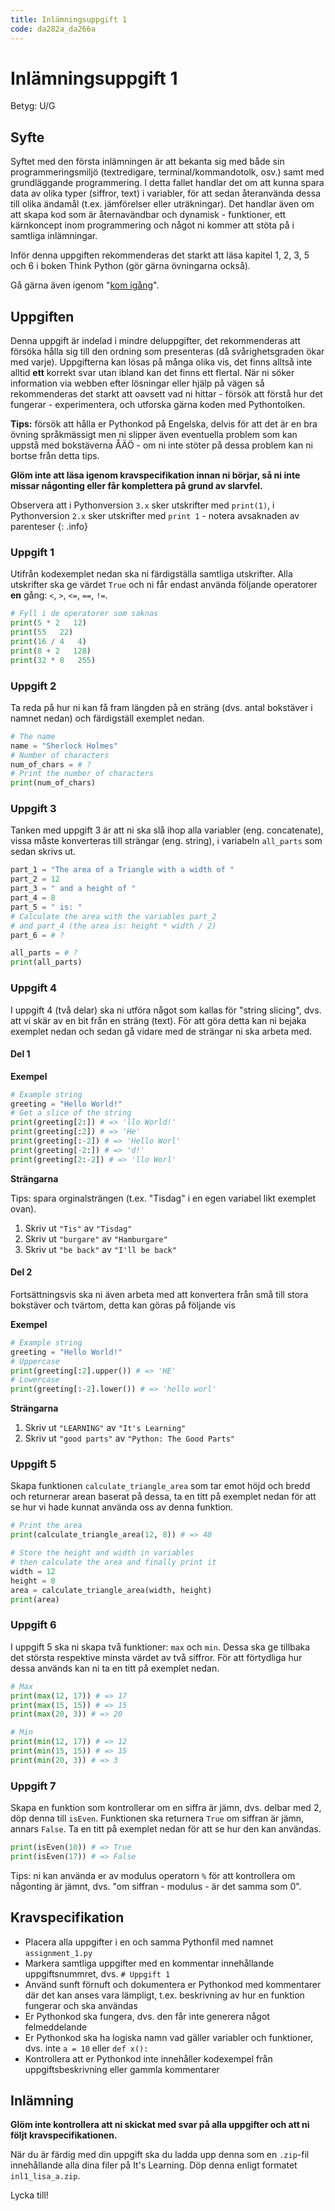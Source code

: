 ```yaml
---
title: Inlämningsuppgift 1
code: da282a_da266a
---
```


# Inlämningsuppgift 1

Betyg: U/G

## Syfte

Syftet med den första inlämningen är att bekanta sig med både sin programmeringsmiljö (textredigare, terminal/kommandotolk, osv.) samt med grundläggande programmering. I detta fallet handlar det om att kunna spara data av olika typer (siffror, text) i variabler, för att sedan återanvända dessa till olika ändamål (t.ex. jämförelser eller uträkningar). Det handlar även om att skapa kod som är åternavändbar och dynamisk - funktioner, ett kärnkoncept inom programmering och något ni kommer att stöta på i samtliga inlämningar.

Inför denna uppgiften rekommenderas det starkt att läsa kapitel 1, 2, 3, 5 och 6 i boken Think Python (gör gärna övningarna också).

Gå gärna även igenom "[kom igång](/courses/da282a_da266a/material/getting_started.html)".

## Uppgiften

Denna uppgift är indelad i mindre deluppgifter, det rekommenderas att försöka hålla sig till den ordning som presenteras (då svårighetsgraden ökar med varje). Uppgifterna kan lösas på många olika vis, det finns alltså inte alltid **ett** korrekt svar utan ibland kan det finns ett flertal. När ni söker information via webben efter lösningar eller hjälp på vägen så rekommenderas det starkt att oavsett vad ni hittar - försök att förstå hur det fungerar - experimentera, och utforska gärna koden med Pythontolken.

**Tips:** försök att hålla er Pythonkod på Engelska, delvis för att det är en bra övning språkmässigt men ni slipper även eventuella problem som kan uppstå med bokstäverna ÅÄÖ - om ni inte stöter på dessa problem kan ni bortse från detta tips.

**Glöm inte att läsa igenom kravspecifikation innan ni börjar, så ni inte missar någonting eller får komplettera på grund av slarvfel.** 

Observera att i Pythonversion `3.x` sker utskrifter med `print(1)`, i Pythonversion `2.x` sker utskrifter med `print 1` - notera avsaknaden av parenteser
{: .info}

### Uppgift 1

Utifrån kodexemplet nedan ska ni färdigställa samtliga utskrifter. Alla utskrifter ska ge värdet `True` och ni får endast använda följande operatorer **en** gång: `<`, `>`, `<=`, `==`, `!=`.

``` py
# Fyll i de operatorer som saknas
print(5 * 2   12)
print(55   22)
print(16 / 4   4)
print(8 + 2   128)
print(32 * 8   255)
```

### Uppgift 2

Ta reda på hur ni kan få fram längden på en sträng (dvs. antal bokstäver i namnet nedan) och färdigställ exemplet nedan.

``` py
# The name
name = "Sherlock Holmes"
# Number of characters
num_of_chars = # ?
# Print the number of characters
print(num_of_chars)
```

### Uppgift 3

Tanken med uppgift 3 är att ni ska slå ihop alla variabler (eng. concatenate), vissa måste konverteras till strängar (eng. string), i variabeln `all_parts` som sedan skrivs ut.

``` py
part_1 = "The area of a Triangle with a width of "
part_2 = 12
part_3 = " and a height of "
part_4 = 8
part_5 = " is: "
# Calculate the area with the variables part_2
# and part_4 (the area is: height * width / 2)
part_6 = # ?

all_parts = # ?
print(all_parts)
```

### Uppgift 4

I uppgift 4 (två delar) ska ni utföra något som kallas för "string slicing", dvs. att vi skär av en bit från en sträng (text). För att göra detta kan ni bejaka exemplet nedan och sedan gå vidare med de strängar ni ska arbeta med.

#### Del 1

**Exempel**

``` py
# Example string
greeting = "Hello World!"
# Get a slice of the string
print(greeting[2:]) # => 'llo World!'
print(greeting[:2]) # => 'He'
print(greeting[:-2]) # => 'Hello Worl'
print(greeting[-2:]) # => 'd!'
print(greeting[2:-2]) # => 'llo Worl'
```

**Strängarna**

Tips: spara orginalsträngen (t.ex. "Tisdag" i en egen variabel likt exemplet ovan).

1. Skriv ut `"Tis"` av `"Tisdag"`
2. Skriv ut `"burgare"` av `"Hamburgare"`
3. Skriv ut `"be back"` av `"I'll be back"` 

#### Del 2

Fortsättningsvis ska ni även arbeta med att konvertera från små till stora bokstäver och tvärtom, detta kan göras på följande vis

**Exempel**

``` py
# Example string
greeting = "Hello World!"
# Uppercase
print(greeting[:2].upper()) # => 'HE'
# Lowercase
print(greeting[:-2].lower()) # => 'hello worl'
```

**Strängarna**

1. Skriv ut `"LEARNING"` av `"It's Learning"`
2. Skriv ut `"good parts"` av `"Python: The Good Parts"`


### Uppgift 5

Skapa funktionen `calculate_triangle_area` som tar emot höjd och bredd och returnerar arean baserat på dessa, ta en titt på exemplet nedan för att se hur vi hade kunnat använda oss av denna funktion.

``` py
# Print the area
print(calculate_triangle_area(12, 8)) # => 48

# Store the height and width in variables
# then calculate the area and finally print it
width = 12
height = 8
area = calculate_triangle_area(width, height)
print(area)
```

### Uppgift 6

I uppgift 5 ska ni skapa två funktioner: `max` och `min`. Dessa ska ge tillbaka det största respektive minsta värdet av två siffror. För att förtydliga hur dessa används kan ni ta en titt på exemplet nedan.

``` py
# Max
print(max(12, 17)) # => 17
print(max(15, 15)) # => 15
print(max(20, 3)) # => 20

# Min
print(min(12, 17)) # => 12
print(min(15, 15)) # => 15
print(min(20, 3)) # => 3
```

### Uppgift 7

Skapa en funktion som kontrollerar om en siffra är jämn, dvs. delbar med 2, döp denna till `isEven`. Funktionen ska returnera `True` om siffran är jämn, annars `False`. Ta en titt på exemplet nedan för att se hur den kan användas.

``` py
print(isEven(10)) # => True
print(isEven(17)) # => False
```

Tips: ni kan använda er av modulus operatorn `%` för att kontrollera om någonting är jämnt, dvs. "om siffran - modulus - är det samma som 0".

## Kravspecifikation

* Placera alla uppgifter i en och samma Pythonfil med namnet `assignment_1.py`
* Markera samtliga uppgifter med en kommentar innehållande uppgiftsnummret, dvs. `# Uppgift 1`
* Använd sunft förnuft och dokumentera er Pythonkod med kommentarer där det kan anses vara lämpligt, t.ex. beskrivning av hur en funktion fungerar och ska användas
* Er Pythonkod ska fungera, dvs. den får inte generera något felmeddelande
* Er Pythonkod ska ha logiska namn vad gäller variabler och funktioner, dvs. inte `a = 10` eller `def x():`
* Kontrollera att er Pythonkod inte innehåller kodexempel från uppgiftsbeskrivning eller gammla kommentarer

## Inlämning

**Glöm inte kontrollera att ni skickat med svar på alla uppgifter och att ni följt kravspecifikationen.**

När du är färdig med din uppgift ska du ladda upp denna som en `.zip`-fil innehållande alla dina filer på It's Learning. Döp denna enligt formatet `inl1_lisa_a.zip`.

Lycka till!

